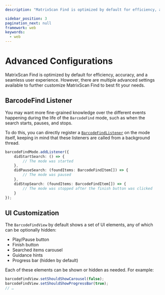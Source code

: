 ```yaml
---
description: "MatrixScan Find is optimized by default for efficiency, accuracy, and a seamless user experience. However, there are multiple advanced settings available to further customize MatrixScan Find to best fit your needs.                                                                     "

sidebar_position: 3
pagination_next: null
framework: web
keywords:
  - web
---
```


# Advanced Configurations

MatrixScan Find is optimized by default for efficiency, accuracy, and a seamless user experience. However, there are multiple advanced settings available to further customize MatrixScan Find to best fit your needs.

## BarcodeFind Listener

You may want more fine-grained knowledge over the different events happening during the life of the `BarcodeFind` mode, such as when the search starts, pauses, and stops.

To do this, you can directly register a [`BarcodeFindListener`](https://docs.scandit.com/data-capture-sdk/web/barcode-capture/api/barcode-find-listener.html#interface-scandit.datacapture.barcode.find.IBarcodeFindListener) on the mode itself, keeping in mind that these listeners are called from a background thread.

```typescript
barcodeFindMode.addListener({
    didStartSearch: () => {
        // The mode was started
    },
    didPauseSearch: (foundItems: BarcodeFindItem[]) => {
        // The mode was paused
    },
    didStopSearch: (foundItems: BarcodeFindItem[]) => {
        // The mode was stopped after the finish button was clicked
    }
});
```

## UI Customization

The `BarcodeFindView` by default shows a set of UI elements, any of which can be optionally hidden:

- Play/Pause button
- Finish button
- Searched items carousel
- Guidance hints
- Progress bar (hidden by default)

Each of these elements can be shown or hidden as needed. For example:

```typescript
barcodeFindView.setShouldShowCarousel(false);
barcodeFindView.setShouldShowProgressBar(true);
// …
```
